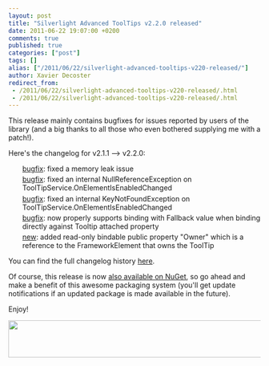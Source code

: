```yaml
---
layout: post
title: "Silverlight Advanced ToolTips v2.2.0 released"
date: 2011-06-22 19:07:00 +0200
comments: true
published: true
categories: ["post"]
tags: []
alias: ["/2011/06/22/silverlight-advanced-tooltips-v220-released/"]
author: Xavier Decoster
redirect_from:
 - /2011/06/22/silverlight-advanced-tooltips-v220-released/.html
 - /2011/06/22/silverlight-advanced-tooltips-v220-released/.html
---
```

<p>This release mainly contains bugfixes for issues reported by users of the library (and a big thanks to all those who even bothered supplying me with a patch!).</p>

<p>Here's the changelog for v2.1.1 --&gt; v2.2.0:</p>

<ul style="margin-left: 0em; padding-left: 2em; list-style-type: none; list-style-image: url('http://i2.codeplex.com/Images/v17889/doublearrow.gif');">
<li style="margin-left: 0px; margin-bottom: 0.3em; margin-top: 0.3em; vertical-align: middle;"><span style="text-decoration: underline;">bugfix</span>: fixed a memory leak issue</li>
<li style="margin-left: 0px; margin-bottom: 0.3em; margin-top: 0.3em; vertical-align: middle;"><span style="text-decoration: underline;">bugfix</span>: fixed an internal NullReferenceException on ToolTipService.OnElementIsEnabledChanged</li>
<li style="margin-left: 0px; margin-bottom: 0.3em; margin-top: 0.3em; vertical-align: middle;"><span style="text-decoration: underline;">bugfix</span>: fixed an internal KeyNotFoundException on ToolTipService.OnElementIsEnabledChanged</li>
<li style="margin-left: 0px; margin-bottom: 0.3em; margin-top: 0.3em; vertical-align: middle;"><span style="text-decoration: underline;">bugfix</span>: now properly supports binding with Fallback value when binding directly against Tooltip attached property</li>
<li style="margin-left: 0px; margin-bottom: 0.3em; margin-top: 0.3em; vertical-align: middle;"><span style="text-decoration: underline;">new</span>: added read-only bindable public property "Owner" which is a reference to the FrameworkElement that owns the ToolTip</li>
</ul>

<p>You can find the full changelog history <a href="http://tooltipservice.codeplex.com/wikipage?title=ChangeLog" target="_blank">here</a>.</p>

<p>Of course, this release is now <a href="http://www.nuget.org/List/Packages/Silverlight.Advanced.ToolTips" target="_blank">also available on NuGet</a>, so go ahead and make a benefit of this awesome packaging system (you'll get update notifications if an updated package is made available in the future).</p>

<p>Enjoy!</p>

<p><img alt="" src="https://xavierdecosterblog.blob.core.windows.net/blog/2011-06-22/2011-6-nugetpackage_tooltipservice220.PNG" width="650" height="74" /></p>
